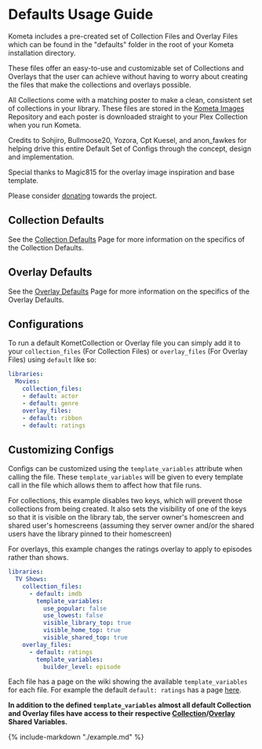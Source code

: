 # Defaults Usage Guide

Kometa includes a pre-created set of Collection Files and Overlay Files which can be found in the "defaults" folder in the root of your Kometa installation directory.

These files offer an easy-to-use and customizable set of Collections and Overlays that the user can achieve without having to worry about creating the files that make the collections and overlays possible.

All Collections come with a matching poster to make a clean, consistent set of collections in your library. These files are stored in the [Kometa Images](https://github.com/kometa-Team/Kometa-Images) Repository and each poster is downloaded straight to your Plex Collection when you run Kometa.

Credits to Sohjiro, Bullmoose20, Yozora, Cpt Kuesel, and anon_fawkes for helping drive this entire Default Set of Configs through the concept, design and implementation.

Special thanks to Magic815 for the overlay image inspiration and base template.

Please consider [donating](https://github.com/sponsors/meisnate12) towards the project.

## Collection Defaults

See the [Collection Defaults](collections.md) Page for more information on the specifics of the Collection Defaults.

## Overlay Defaults

See the [Overlay Defaults](overlays.md) Page for more information on the specifics of the Overlay Defaults.

## Configurations

To run a default KometCollection or Overlay file you can simply add it to your `collection_files` (For Collection Files) or `overlay_files` (For Overlay Files) using `default` like so:

```yaml
libraries:
  Movies:
    collection_files:
    - default: actor
    - default: genre
    overlay_files:
    - default: ribbon
    - default: ratings
```

## Customizing Configs

Configs can be customized using the `template_variables` attribute when calling the file. These `template_variables` will be given to every template call in the file which allows them to affect how that file runs.

For collections, this example disables two keys, which will prevent those collections from being created. It also sets the visibility of one of the keys so that it is visible on the library tab, the server owner's homescreen and shared user's homescreens (assuming they server owner and/or the shared users have the library pinned to their homescreen)

For overlays, this example changes the ratings overlay to apply to episodes rather than shows.

```yaml
libraries:
  TV Shows:
    collection_files:
      - default: imdb
        template_variables:
          use_popular: false
          use_lowest: false
          visible_library_top: true
          visible_home_top: true
          visible_shared_top: true
    overlay_files:
      - default: ratings
        template_variables:
          builder_level: episode
```

Each file has a page on the wiki showing the available `template_variables` for each file. For example the default `default: ratings` has a page [here](overlays/ratings.md).

**In addition to the defined `template_variables` almost all default Collection and Overlay files have access to their respective [Collection](collection_variables.md)/[Overlay](overlay_variables.md) Shared Variables.**

{%
   include-markdown "./example.md"
%}

